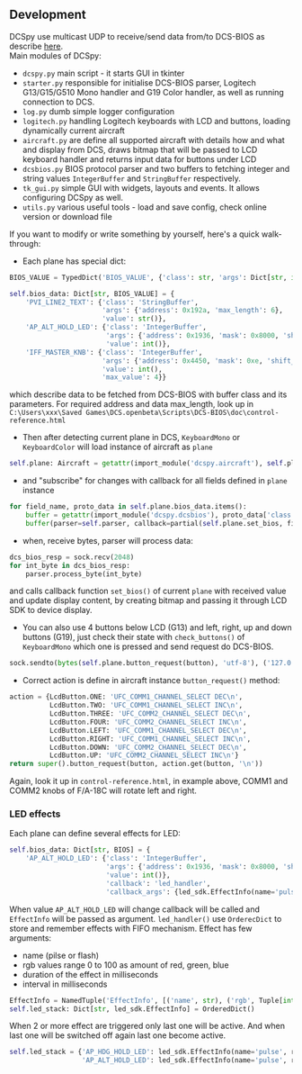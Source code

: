 ## Development
DCSpy use multicast UDP to receive/send data from/to DCS-BIOS as describe [here](https://github.com/DCSFlightpanels/dcs-bios/blob/master/Scripts/DCS-BIOS/doc/developerguide.adoc).  
Main modules of DCSpy:
* `dcspy.py` main script - it starts GUI in tkinter
* `starter.py` responsible for initialise DCS-BIOS parser, Logitech G13/G15/G510 Mono handler and G19 Color handler, as well as running connection to DCS.
* `log.py` dumb simple logger configuration
* `logitech.py` handling Logitech keyboards with LCD and buttons, loading dynamically current aircraft
* `aircraft.py` are define all supported aircraft with details how and what and display from DCS, draws bitmap that will be passed to LCD keyboard handler and returns input data for buttons under LCD
* `dcsbios.py` BIOS protocol parser and two buffers to fetching integer and string values `IntegerBuffer` and `StringBuffer` respectively.
* `tk_gui.py` simple GUI with widgets, layouts and events. It allows configuring DCSpy as well.
* `utils.py` various useful tools - load and save config, check online version or download file

If you want to modify or write something by yourself, here's a quick walk-through:
* Each plane has special dict:
```python
BIOS_VALUE = TypedDict('BIOS_VALUE', {'class': str, 'args': Dict[str, int], 'value': Union[int, str], 'max_value': int}, total=False)

self.bios_data: Dict[str, BIOS_VALUE] = {
    'PVI_LINE2_TEXT': {'class': 'StringBuffer',
                       'args': {'address': 0x192a, 'max_length': 6},
                       'value': str()},
    'AP_ALT_HOLD_LED': {'class': 'IntegerBuffer', 
                        'args': {'address': 0x1936, 'mask': 0x8000, 'shift_by': 0xf}, 
                        'value': int()},
    'IFF_MASTER_KNB': {'class': 'IntegerBuffer', 
                       'args': {'address': 0x4450, 'mask': 0xe, 'shift_by': 0x1}, 
                       'value': int(), 
                       'max_value': 4}}
```
which describe data to be fetched from DCS-BIOS with buffer class and its parameters. For required address and data max_length, look up in `C:\Users\xxx\Saved Games\DCS.openbeta\Scripts\DCS-BIOS\doc\control-reference.html`
* Then after detecting current plane in DCS, `KeyboardMono` or `KeyboardColor` will load instance of aircraft as `plane`
```python
self.plane: Aircraft = getattr(import_module('dcspy.aircraft'), self.plane_name)(self.lcd)
```
* and "subscribe" for changes with callback for all fields defined in `plane` instance
```python
for field_name, proto_data in self.plane.bios_data.items():
    buffer = getattr(import_module('dcspy.dcsbios'), proto_data['class'])
    buffer(parser=self.parser, callback=partial(self.plane.set_bios, field_name), **proto_data['args'])
```
* when, receive bytes, parser will process data:
```python
dcs_bios_resp = sock.recv(2048)
for int_byte in dcs_bios_resp:
    parser.process_byte(int_byte)
```
and calls callback function `set_bios()` of current `plane` with received value and update display content, by creating bitmap and passing it through LCD SDK to device display.

* You can also use 4 buttons below LCD (G13) and left, right, up and down buttons (G19), just check their state with `check_buttons()` of `KeyboardMono` which one is pressed and send request do DCS-BIOS.
```python
sock.sendto(bytes(self.plane.button_request(button), 'utf-8'), ('127.0.0.1', 7778))
```
* Correct action is define in aircraft instance `button_request()` method:
```python
action = {LcdButton.ONE: 'UFC_COMM1_CHANNEL_SELECT DEC\n',
          LcdButton.TWO: 'UFC_COMM1_CHANNEL_SELECT INC\n',
          LcdButton.THREE: 'UFC_COMM2_CHANNEL_SELECT DEC\n',
          LcdButton.FOUR: 'UFC_COMM2_CHANNEL_SELECT INC\n',
          LcdButton.LEFT: 'UFC_COMM1_CHANNEL_SELECT DEC\n',
          LcdButton.RIGHT: 'UFC_COMM1_CHANNEL_SELECT INC\n',
          LcdButton.DOWN: 'UFC_COMM2_CHANNEL_SELECT DEC\n',
          LcdButton.UP: 'UFC_COMM2_CHANNEL_SELECT INC\n'}
return super().button_request(button, action.get(button, '\n'))
```
Again, look it up in `control-reference.html`, in example above, COMM1 and COMM2 knobs of F/A-18C will rotate left and right.

### LED effects
Each plane can define several effects for LED:
```python
self.bios_data: Dict[str, BIOS] = {
    'AP_ALT_HOLD_LED': {'class': 'IntegerBuffer', 
                        'args': {'address': 0x1936, 'mask': 0x8000, 'shift_by': 0xf, 'max_value': 0x1}, 
                        'value': int()},
                        'callback': 'led_handler',
                        'callback_args': {led_sdk.EffectInfo(name='pulse', rgb=(0, 0, 100), duration=0, interval=10)}}
```
When value `AP_ALT_HOLD_LED` will change callback will be called and `EffectInfo` will be passed as argument.
`led_handler()` use `OrderecDict` to store and remember effects with FIFO mechanism. 
Effect has few arguments:
* name (pilse or flash)
* rgb values range 0 to 100 as amount of red, green, blue
* duration of the effect in milliseconds
* interval in milliseconds
```python
EffectInfo = NamedTuple('EffectInfo', [('name', str), ('rgb', Tuple[int, int, int]), ('duration', int), ('interval', int)])
self.led_stack: Dict[str, led_sdk.EffectInfo] = OrderedDict()
```
When 2 or more effect are triggered only last one will be active. And when last one will be switched off again last one become active.
```python
self.led_stack = {'AP_HDG_HOLD_LED': led_sdk.EffectInfo(name='pulse', rgb=(100, 0, 0), duration=0, interval=10),
                  'AP_ALT_HOLD_LED': led_sdk.EffectInfo(name='pulse', rgb=(0, 0, 100), duration=0, interval=10)}
```

